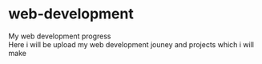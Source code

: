 # web-development
My web development progress
<br>
Here i will be upload my web development jouney and projects which i will make
